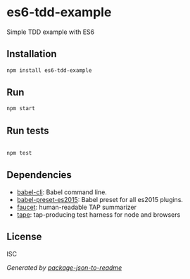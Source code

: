 # es6-tdd-example

Simple TDD example with ES6

## Installation

```sh
npm install es6-tdd-example
```
## Run

```sh
npm start
```

## Run tests

```sh

npm test
```

## Dependencies

- [babel-cli](https://github.com/babel/babel/tree/master/packages): Babel command line.
- [babel-preset-es2015](https://github.com/babel/babel/tree/master/packages): Babel preset for all es2015 plugins.
- [faucet](https://github.com/substack/faucet): human-readable TAP summarizer
- [tape](https://github.com/substack/tape): tap-producing test harness for node and browsers


## License

ISC

_Generated by [package-json-to-readme](https://github.com/zeke/package-json-to-readme)_
